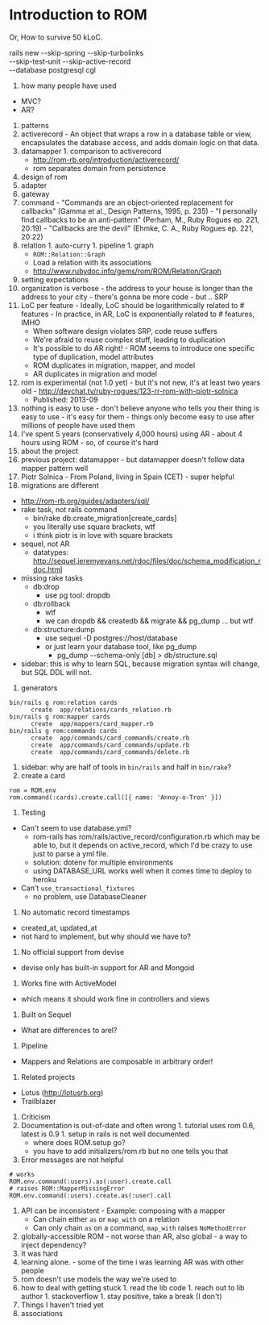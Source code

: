 Introduction to ROM
====

Or, How to survive 50 kLoC.

rails new --skip-spring --skip-turbolinks \
  --skip-test-unit --skip-active-record \
  --database postgresql cgl

1. how many people have used
  - MVC?
  - AR?
1. patterns
  1. activerecord
    - An object that wraps a row in a database table or view, encapsulates the
    database access, and adds domain logic on that data.
  1. datamapper
    1. comparison to activerecord
      - http://rom-rb.org/introduction/activerecord/
      - rom separates domain from persistence
1. design of rom
  1. adapter
  1. gateway
  1. command
    - "Commands are an object-oriented replacement for callbacks"
      (Gamma et al., Design Patterns, 1995, p. 235)
    - "I personally find callbacks to be an anti-pattern"
      (Perham, M., Ruby Rogues ep. 221, 20:19)
    - "Callbacks are the devil"
      (Ehmke, C. A., Ruby Rogues ep. 221, 20:22)
  1. relation
    1. auto-curry
    1. pipeline
    1. graph
      - `ROM::Relation::Graph`
      - Load a relation with its associations
      - http://www.rubydoc.info/gems/rom/ROM/Relation/Graph
1. setting expectations
  1. organization is verbose
    - the address to your house is longer than the address to
      your city
    - there's gonna be more code
    - but .. SRP
  1. LoC per feature
    - Ideally, LoC should be logarithmically related to # features
    - In practice, in AR, LoC is exponentially related to # features, IMHO
      - When software design violates SRP, code reuse suffers
      - We're afraid to reuse complex stuff, leading to duplication
      - It's possible to do AR right!
    - ROM seems to introduce one specific type of duplication, model attributes
      - ROM duplicates in migration, mapper, and model
      - AR duplicates in migration and model
  1. rom is experimental (not 1.0 yet)
    - but it's not new, it's at least two years old
    - http://devchat.tv/ruby-rogues/123-rr-rom-with-piotr-solnica
      - Published: 2013-09
  1. nothing is easy to use
    - don't believe anyone who tells you their thing is easy to use
    - it's easy for them
    - things only become easy to use after millions of people have
      used them
  1. I've spent 5 years (conservatively 4,000 hours) using AR
    - about 4 hours using ROM
    - so, of course it's hard
1. about the project
  1. previous project: datamapper
    - but datamapper doesn't follow data mapper pattern well
  1. Piotr Solnica
    - From Poland, living in Spain (CET)
    - super helpful
1. migrations are different
  - http://rom-rb.org/guides/adapters/sql/
  - rake task, not rails command
    - bin/rake db:create_migration[create_cards]
    - you literally use square brackets, wtf
    - i think piotr is in love with square brackets
  - sequel, not AR
    - datatypes: http://sequel.jeremyevans.net/rdoc/files/doc/schema_modification_rdoc.html
  - missing rake tasks
    - db:drop
      - use pg tool: dropdb
    - db:rollback
      - wtf
      - we can dropdb && createdb && migrate && pg_dump ... but wtf
    - db:structure:dump
      - use sequel -D postgres://host/database
      - or just learn your database tool, like pg_dump
        - pg_dump --schema-only [db] > db/structure.sql
  - sidebar: this is why to learn SQL, because migration syntax
    will change, but SQL DDL will not.
1. generators

```
bin/rails g rom:relation cards
      create  app/relations/cards_relation.rb
bin/rails g rom:mapper cards
      create  app/mappers/card_mapper.rb
bin/rails g rom:commands cards
      create  app/commands/card_commands/create.rb
      create  app/commands/card_commands/update.rb
      create  app/commands/card_commands/delete.rb
```

1. sidebar: why are half of tools in `bin/rails` and half in `bin/rake`?
1. create a card

```
rom = ROM.env
rom.command(:cards).create.call([{ name: 'Annoy-o-Tron' }])
```

1. Testing
  - Can't seem to use database.yml?
    - rom-rails has rom/rails/active_record/configuration.rb
      which may be able to, but it depends on active_record,
      which I'd be crazy to use just to parse a yml file.
    - solution: dotenv for multiple environments
    - using DATABASE_URL works well when it comes time to deploy to heroku
  - Can't `use_transactional_fixtures`
    - no problem, use DatabaseCleaner
1. No automatic record timestamps
  - created_at, updated_at
  - not hard to implement, but why should we have to?
1. No official support from devise
  - devise only has built-in support for AR and Mongoid
1. Works fine with ActiveModel
  - which means it should work fine in controllers and views
1. Built on Sequel
  - What are differences to arel?
1. Pipeline
  - Mappers and Relations are composable in arbitrary order!
1. Related projects
  - Lotus (http://lotusrb.org)
  - Trailblazer

1. Criticism
  1. Documentation is out-of-date and often wrong
    1. tutorial uses rom 0.6, latest is 0.9
    1. setup in rails is not well documented
      - where does ROM.setup go?
      - you have to add initializers/rom.rb but no one tells you that
  1. Error messages are not helpful

  ```
  # works
  ROM.env.command(:users).as(:user).create.call
  # raises ROM::MapperMissingError
  ROM.env.command(:users).create.as(:user).call
  ```

  1. API can be inconsistent
    - Example: composing with a mapper
      - Can chain either `as` or `map_with` on a relation
      - Can only chain `as` on a command, `map_with` raises `NoMethodError`
  1. globally-accessible ROM
    - not worse than AR, also global
    - a way to inject dependency?
1. It was hard
  1. learning alone.
    - some of the time i was learning AR was with other people
  1. rom doesn't use models the way we're used to
  1. how to deal with getting stuck
    1. read the lib code
    1. reach out to lib author
    1. stackoverflow
    1. stay positive, take a break (I don't)
1. Things I haven't tried yet
  1. associations
